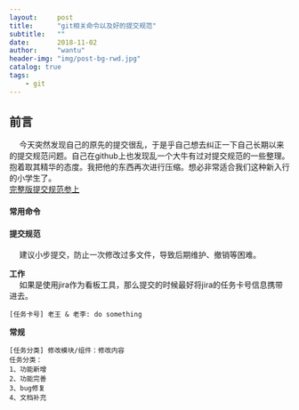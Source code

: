 ```yaml
---
layout:     post
title:      "git相关命令以及好的提交规范"
subtitle:   ""
date:       2018-11-02
author:     "wantu"
header-img: "img/post-bg-rwd.jpg"
catalog: true
tags:
    - git
---
```

## 前言
&nbsp;&#8195;今天突然发现自己的原先的提交很乱，于是乎自己想去纠正一下自己长期以来的提交规范问题。自己在github上也发现乱一个大牛有过对提交规范的一些整理。
抱着取其精华的态度。我把他的东西再次进行压缩。想必非常适合我们这种新入行的小学生了。<br>
[完整版提交规范参上](http://github.phodal.com/#git-%E6%8F%90%E4%BA%A4%E4%BF%A1%E6%81%AF%E5%8F%8A%E5%87%A0%E7%A7%8D%E4%B8%8D%E5%90%8C%E7%9A%84%E8%A7%84%E8%8C%83) <br>
#### 常用命令 


#### 提交规范
&nbsp;&#8195;建议小步提交，防止一次修改过多文件，导致后期维护、撤销等困难。<br>

**工作**<br>
&nbsp;&#8195;如果是使用jira作为看板工具，那么提交的时候最好将jira的任务卡号信息携带进去。<br>
```
[任务卡号] 老王 & 老李: do something
```

**常规**
```
[任务分类] 修改模块/组件：修改内容
任务分类：
1、功能新增
2、功能完善
3、bug修复
4、文档补充
```


